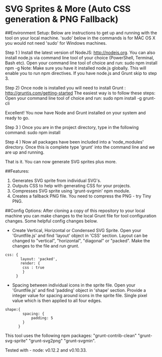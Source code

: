 # SVG Sprites & More (Auto CSS generation & PNG Fallback)

##Environment Setup:
Below are instructions to get up and running with the tool on your local machine. 'sudo' below in the commands is for MAC OS X you would not need 'sudo' for Windows machines.

Step 1 ) Install the latest version of NodeJS: http://nodejs.org. You can also install node.js via command line tool of your choice (PowerShell, Terminal, Bash etc). Open your command line tool of choice and run: sudo npm install npm -g
Note: Make sure you have it installed node.js globally. This will enable you to run npm directives. If you have node.js and Grunt skip to step 3.

Step 2) Once node is installed you will need to install Grunt : http://gruntjs.com/getting-started
The easiest way is to follow these steps: Open your command line tool of choice and run: sudo npm install -g grunt-cli

Excellent! You now have Node and Grunt installed on your system and ready to go.

Step 3 ) Once you are in the project directory, type in the following command: sudo npm install

Step 4 ) Now all packages have been included into a 'node_modules' directory. Once this is complete type 'grunt' into the command line and we are up and running.

That is it. You can now generate SVG sprites plus more.

##Features:
1. Generates SVG sprite from individual SVG's.
2. Outputs CSS to help with generating CSS for your projects.
3. Compresses SVG sprite using 'grunt-svgmin' npm module.
4. Creates a fallback PNG file. You need to compress the PNG - try Tiny PNG.

##Config Options:
After cloning a copy of this repository to your local machine you can make changes to the local Grunt file for tool configuration changes. Some helpful config changes below.

* Create Vertical, Horizontal or Condensed SVG Sprite. Open your 'Gruntfile.js' and find 'layout' object in 'CSS' section. Layout can be changed to "vertical", "horizontal", "diagonal" or "packed". Make the changes to the file and run grunt.
```
css: {
       layout: 'packed',
       render: {
        css : true
        }
     }
```
* Spacing between individual icons in the sprite file. Open your 'Gruntfile.js' and find 'padding' object in 'shape' section. Provide a integer value for spacing around icons in the sprite file. Single pixel value which is then applied to all four edges.
```
shape:{
        spacing: {
            padding: 5
        }
      }
```
This tool uses the following npm packages:
    "grunt-contrib-clean"
    "grunt-svg-sprite"
    "grunt-svg2png"
    "grunt-svgmin".

Tested with - node: v0.12.2 and v0.10.33.
